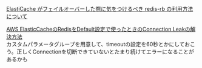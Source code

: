 [ElastiCache がフェイルオーバーした際に気をつけるべき redis-rb の利用方法について](https://qiita.com/dany1468/items/8946cd5e4c853b48bffd)

[AWS ElasticCacheのRedisをDefault設定で使ったときのConnection Leakの解決方法](https://hackerslab.aktsk.jp/technology/aws-elasticcache-timeout-parameter/)  
カスタムパラメータグループを用意して、timeoutの設定を60秒とかにしておこう。正しくConnectionを切断できていないとたまり続けてエラーになることがあるかも

